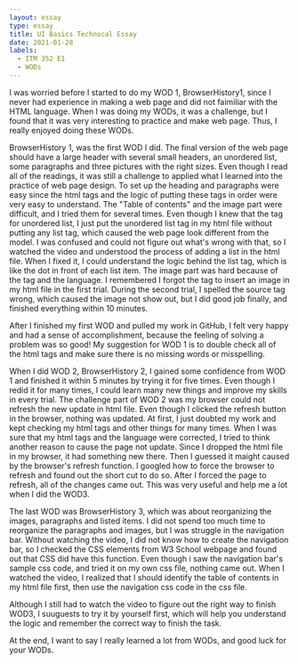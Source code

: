 ```yaml
---
layout: essay
type: essay
title: UI Basics Technocal Essay
date: 2021-01-28
labels:
  - ITM 352 E1
  - WODs
---
```

I was worried before I started to do my WOD 1, BrowserHistory1, since I never had experience in making a web page and did not faimiliar with the HTML language. When I was doing my WODs, it was a challenge, but I found that it was very interesting to practice and make web page. Thus, I really enjoyed doing these WODs.

BrowserHistory 1, was the first WOD I did. The final version of the web page should have a large header with several small headers, an unordered list, some paragraphs and three pictures with the right sizes. Even though I read all of the readings, it was still a challenge to applied what I learned into the practice of web page design. To set up the heading and paragraphs were easy since the html tags and the logic of putting these tags in order were very easy to understand. The "Table of contents" and the image part were difficult, and I tried them for several times. Even though I knew that the tag for unordered list, I just put the unordered list tag in my html file without putting any list tag, which caused the web page look different from the model. I was confused and could not figure out what's wrong with that, so I watched the video and understood the process of adding a list in the html file. When I fixed it, I could understand the logic behind the list tag, which is like the dot in front of each list item. The image part was hard because of the tag and the language. I remembered I forgot the tag to insert an image in my html file in the first trial. During the second trial, I spelled the source tag wrong, which caused the image not show out, but I did good job finally, and finished everything within 10 minutes. 

After I finished my first WOD and pulled my work in GitHub, I felt very happy and had a sense of accomplishment, because the feeling of solving a problem was so good! My suggestion for WOD 1 is to double check all of the html tags and make sure there is no missing words or misspelling.

When I did WOD 2, BrowserHistory 2, I gained some confidence from WOD 1 and finished it within 5 minutes by trying it for five times. Even though I redid it for many times, I could learn many new things and improve my skills in every trial. The challenge part of WOD 2 was my browser could not refresh the new update in html file. Even though I clicked the refresh button in the browser, nothing was updated. At first, I just doubted my work and kept checking my html tags and other things for many times. When I was sure that my html tags and the language were corrected, I tried to think another reason to cause the page not update. Since I dropped the html file in my browser, it had something new there. Then I guessed it maight caused by the browser's refresh function. I googled how to force the browser to refresh and found out the short cut to do so. After I forced the page to refresh, all of the changes came out. This was very useful and help me a lot when I did the WOD3. 

The last WOD was BrowserHistory 3, which was about reorganizing the images, paragraphs and listed items. I did not spend too much time to reorganize the paragraphs and images, but I was struggle in the navigation bar. Without watching the video, I did not know how to create the navigation bar, so I checked the CSS elements from W3 School webpage and found out that CSS did have this function. Even though i saw the navigation bar's sample css code, and tried it on my own css file, nothing came out. When I watched the video, I realized that I should identify the table of contents in my html file first, then use the navigation css code in the css file. 

Although I still had to watch the video to figure out the right way to finish WOD3, I suuguests to try it by yourself first, which will help you understand the logic and remember the correct way to finish the task.

At the end, I want to say I really learned a lot from WODs, and good luck for your WODs. 

